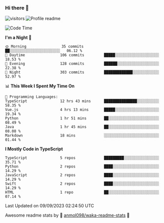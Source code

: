 ### Hi there 👋  
![visitors](https://visitor-badge.laobi.icu/badge?page_id=leverglowh) ![Profile readme](https://github.com/leverglowh/leverglowh/workflows/Profile%20readme/badge.svg?branch=master)

<!--START_SECTION:waka-->
![Code Time](http://img.shields.io/badge/Code%20Time-2%2C336%20hrs%2013%20mins-blue)

**I'm a Night 🦉** 

```text
🌞 Morning                35 commits          ██░░░░░░░░░░░░░░░░░░░░░░░   06.12 % 
🌆 Daytime                106 commits         █████░░░░░░░░░░░░░░░░░░░░   18.53 % 
🌃 Evening                128 commits         ██████░░░░░░░░░░░░░░░░░░░   22.38 % 
🌙 Night                  303 commits         █████████████░░░░░░░░░░░░   52.97 % 
```


📊 **This Week I Spent My Time On** 

```text
💬 Programming Languages: 
TypeScript               12 hrs 43 mins      ███████████████░░░░░░░░░░   58.35 % 
Vue.js                   4 hrs 13 mins       █████░░░░░░░░░░░░░░░░░░░░   19.34 % 
Python                   1 hr 51 mins        ██░░░░░░░░░░░░░░░░░░░░░░░   08.49 % 
Java                     1 hr 45 mins        ██░░░░░░░░░░░░░░░░░░░░░░░   08.08 % 
Markdown                 18 mins             ░░░░░░░░░░░░░░░░░░░░░░░░░   01.44 % 
```

**I Mostly Code in TypeScript** 

```text
TypeScript               5 repos             █████████░░░░░░░░░░░░░░░░   35.71 % 
Python                   2 repos             ████░░░░░░░░░░░░░░░░░░░░░   14.29 % 
JavaScript               2 repos             ████░░░░░░░░░░░░░░░░░░░░░   14.29 % 
Swift                    2 repos             ████░░░░░░░░░░░░░░░░░░░░░   14.29 % 
HTML                     1 repo              ██░░░░░░░░░░░░░░░░░░░░░░░   07.14 % 
```




 Last Updated on 09/09/2023 02:24:50 UTC
<!--END_SECTION:waka-->


Awesome readme stats by :star2: [anmol098/waka-readme-stats](https://github.com/anmol098/waka-readme-stats) :star2:

